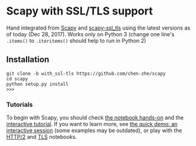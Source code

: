 # Scapy with SSL/TLS support #

Hand integrated from [Scapy](https://github.com/secdev/scapy/) and [scapy-ssl_tls](https://github.com/tintinweb/scapy-ssl_tls) using the latest versions as of today (Dec 28, 2017). Works only on Python 3 (change one line's `.items()` to `.iteritems()` should help to run in Python 2)


## Installation ##

```
git clone -b with_ssl-tls https://github.com/chen-zhe/scapy
cd scapy
python setup.py install
>>>
```


### [](#tutorials)Tutorials ###

To begin with Scapy, you should check [the notebook
hands-on](doc/notebooks/Scapy%20in%2015%20minutes.ipynb) and the [interactive
tutorial](http://scapy.readthedocs.io/en/latest/usage.html#interactive-tutorial).
If you want to learn more, see [the quick demo: an interactive
session](http://scapy.readthedocs.io/en/latest/introduction.html#quick-demo)
(some examples may be outdated), or play with the
[HTTP/2](doc/notebooks/HTTP_2_Tuto.ipynb) and [TLS](doc/notebooks/tls)
notebooks.
